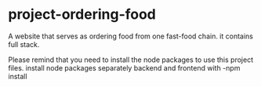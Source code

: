 # project-ordering-food
A website that serves as ordering food from one fast-food chain. it contains full stack.

Please remind that you need to install the node packages to use this project files.
install node packages separately backend and frontend with -npm install
